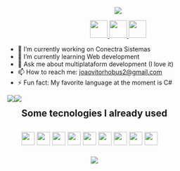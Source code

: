 <p align="center">
  <img src="https://capsule-render.vercel.app/api?type=waving&height=125&color=gradient&text=João%20here%20👋&animation=fadeIn"/>
</p>

<p align="center">
  <a href="https://www.instagram.com/JV.Hobus/">
    <img height="40" src="https://skillicons.dev/icons?i=instagram" />
  </a>
  
  <a href="https://github.com/miojo-dev">
    <img height="40" src="https://skillicons.dev/icons?i=github" />
  </a>
  <a href="https://medium.com/@joaovitorhobus2">
    <img height="40" src="https://uxwing.com/wp-content/themes/uxwing/download/brands-and-social-media/medium-logo-icon.png" />
  </a>
</p>

- 🔭 I’m currently working on Conectra Sistemas
- 🌱 I’m currently learning Web development
- 💬 Ask me about multiplataform development (I love it)
- 📫 How to reach me: joaovitorhobus2@gmail.com
- ⚡ Fun fact: My favorite language at the moment is C#
<div style="display: flex; aling-items: center; width: 100%;">
  <img src="https://spotify-github-profile.kittinanx.com/api/view.svg?uid=whbsxmx5fr8t12lbrci8us73c&redirect=true][https://spotify-github-profile.kittinanx.com/api/view.svg?uid=whbsxmx5fr8t12lbrci8us73c&cover_image=true&theme=novatorem&show_offline=false&background_color=121212&interchange=true&bar_color=53b14f&bar_color_cover=false)"/>

  <picture size=".8">
    <source
      srcset="https://github-readme-stats.vercel.app/api/top-langs/?username=anuraghazra&layout=donut&theme=dark"
      media="(prefers-color-scheme: dark)"
    />
    <source
      srcset="https://github-readme-stats.vercel.app/api/top-langs/?username=anuraghazra&layout=donut"
      media="(prefers-color-scheme: light), (prefers-color-scheme: no-preference)"
    />
    <img src="https://github-readme-stats.vercel.app/api/top-langs/?username=anuraghazra&layout=donut" />
  </picture>
<div/>

<h2>
    Some tecnologies I already used
<h2/>

<img height="30" src="https://img.shields.io/badge/.NET-5C2D91?style=for-the-badge&logo=.net&logoColor=white">

<img height="30" src="https://img.shields.io/badge/c%23-%23239120.svg?style=for-the-badge&logo=csharp&logoColor=white">

<img height="30" src="https://img.shields.io/badge/Flutter-%2302569B.svg?style=for-the-badge&logo=Flutter&logoColor=white">

<img height="30" src="https://img.shields.io/badge/dart-%230175C2.svg?style=for-the-badge&logo=dart&logoColor=white">

<img height="30" src="https://img.shields.io/badge/react-%2320232a.svg?style=for-the-badge&logo=react&logoColor=%2361DAFB">

<img height="30" src="https://img.shields.io/badge/javascript-%23323330.svg?style=for-the-badge&logo=javascript&logoColor=%23F7DF1E">

<img height="30" src="https://img.shields.io/badge/meteorjs-%23d74c4c.svg?style=for-the-badge&logo=meteor&logoColor=white">

<img height="30" src="https://img.shields.io/badge/html5-%23E34F26.svg?style=for-the-badge&logo=html5&logoColor=white">

<img height="30" src="https://img.shields.io/badge/css3-%231572B6.svg?style=for-the-badge&logo=css3&logoColor=white"/>


<p align="center">
  <img src="https://capsule-render.vercel.app/api?type=waving&color=gradient&height=125&section=footer"/>
</p>